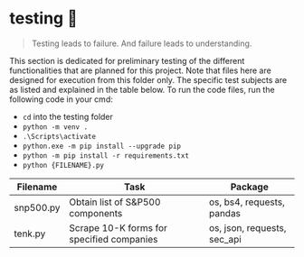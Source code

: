 # testing :construction:

> Testing leads to failure. And failure leads to understanding.

This section is dedicated for preliminary testing of the different functionalities that are planned for this project. Note that files here are designed for execution from this folder only. The specific test subjects are as listed and explained in the table below. To run the code files, run the following code in your cmd:
* `cd` into the testing folder
* `python -m venv .` 
* `.\Scripts\activate`
* `python.exe -m pip install --upgrade pip`
* `python -m pip install -r requirements.txt`
* `python {FILENAME}.py`

|Filename|Task|Package|
|----|-----|-------|
|snp500.py|Obtain list of S&P500 components|os, bs4, requests, pandas|
|tenk.py|Scrape 10-K forms for specified companies|os, json, requests, sec_api|
